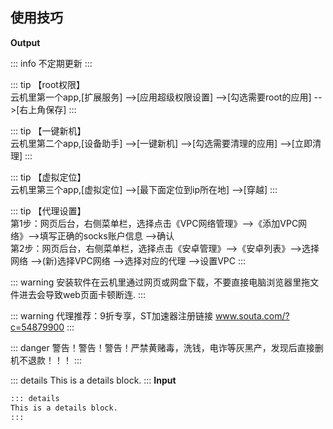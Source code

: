 
## 使用技巧



**Output**

::: info
不定期更新
:::

::: tip
【root权限】<br> 云机里第一个app,[扩展服务] -->[应用超级权限设置] -->[勾选需要root的应用] -->[右上角保存]
:::

::: tip
【一键新机】<br> 云机里第二个app,[设备助手] -->[一键新机] -->[勾选需要清理的应用] -->[立即清理]
:::

::: tip
【虚拟定位】<br> 云机里第三个app,[虚拟定位] -->[最下面定位到ip所在地] -->[穿越]
:::

::: tip
【代理设置】<br> 
第1步：网页后台，右侧菜单栏，选择点击《VPC网络管理》-->《添加VPC网络》-->填写正确的socks账户信息 -->确认<br> 
第2步：网页后台，右侧菜单栏，选择点击《安卓管理》-->《安卓列表》-->选择网络 -->(新)选择VPC网络 -->选择对应的代理 -->设置VPC
:::

::: warning
安装软件在云机里通过网页或网盘下载，不要直接电脑浏览器里拖文件进去会导致web页面卡顿断连.
:::

::: warning
代理推荐：9折专享，ST加速器注册链接 www.souta.com/?c=54879900
:::

::: danger
警告！警告！警告！严禁黄赌毒，洗钱，电诈等灰黑产，发现后直接删机不退款！！！
:::

::: details
This is a details block.
:::
**Input**

```md
::: details
This is a details block.
:::
```
